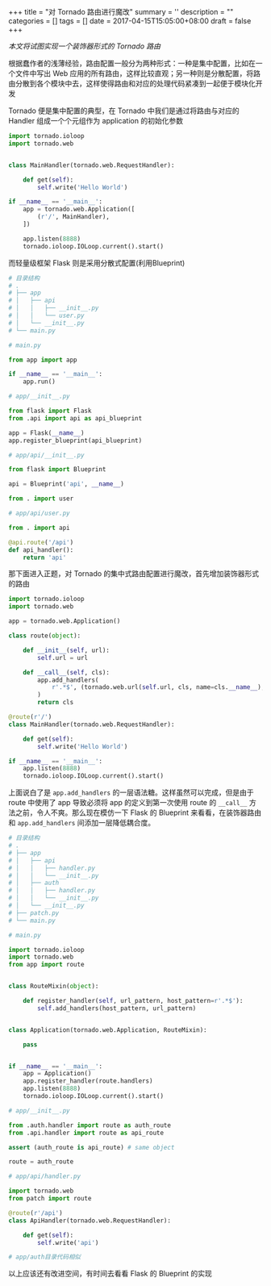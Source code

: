 
+++
title = "对 Tornado 路由进行魔改"
summary = ''
description = ""
categories = []
tags = []
date = 2017-04-15T15:05:00+08:00
draft = false
+++

*本文将试图实现一个装饰器形式的 Tornado 路由*

根据蠢作者的浅薄经验，路由配置一般分为两种形式：一种是集中配置，比如在一个文件中写出 Web 应用的所有路由，这样比较直观；另一种则是分散配置，将路由分散到各个模块中去，这样使得路由和对应的处理代码紧凑到一起便于模块化开发

Tornado 便是集中配置的典型，在 Tornado 中我们是通过将路由与对应的 Handler 组成一个个元组作为 application 的初始化参数

```python
import tornado.ioloop
import tornado.web


class MainHandler(tornado.web.RequestHandler):

    def get(self):
        self.write('Hello World')

if __name__ == '__main__':
    app = tornado.web.Application([
        (r'/', MainHandler),
    ])

    app.listen(8888)
    tornado.ioloop.IOLoop.current().start()

```

而轻量级框架 Flask 则是采用分散式配置(利用Blueprint)

```python
# 目录结构
# .
# ├── app
# │   ├── api
# │   │   ├── __init__.py
# │   │   └── user.py
# │   └── __init__.py
# └── main.py

# main.py

from app import app

if __name__ == '__main__':
    app.run()

# app/__init__.py

from flask import Flask
from .api import api as api_blueprint

app = Flask(__name__)
app.register_blueprint(api_blueprint)

# app/api/__init__.py

from flask import Blueprint

api = Blueprint('api', __name__)

from . import user

# app/api/user.py

from . import api

@api.route('/api')
def api_handler():
    return 'api'

```

那下面进入正题，对 Tornado 的集中式路由配置进行魔改，首先增加装饰器形式的路由

```python
import tornado.ioloop
import tornado.web

app = tornado.web.Application()

class route(object):

    def __init__(self, url):
        self.url = url

    def __call__(self, cls):
        app.add_handlers(
            r'.*$', (tornado.web.url(self.url, cls, name=cls.__name__),)
        )
        return cls

@route(r'/')
class MainHandler(tornado.web.RequestHandler):

    def get(self):
        self.write('Hello World')

if __name__ == '__main__':
    app.listen(8888)
    tornado.ioloop.IOLoop.current().start()
```

上面说白了是 `app.add_handlers` 的一层语法糖。这样虽然可以完成，但是由于 route 中使用了 app 导致必须将 app 的定义到第一次使用 route 的 `__call__` 方法之前，令人不爽。那么现在模仿一下 Flask 的 Blueprint 来看看，在装饰器路由和 `app.add_handlers` 间添加一层降低耦合度。

```python
# 目录结构
# .
# ├── app
# │   ├── api
# │   │   ├── handler.py
# │   │   └── __init__.py
# │   ├── auth
# │   │   ├── handler.py
# │   │   └── __init__.py
# │   └── __init__.py
# ├── patch.py
# └── main.py

# main.py

import tornado.ioloop
import tornado.web
from app import route


class RouteMixin(object):

    def register_handler(self, url_pattern, host_pattern=r'.*$'):
        self.add_handlers(host_pattern, url_pattern)


class Application(tornado.web.Application, RouteMixin):

    pass


if __name__ == '__main__':
    app = Application()
    app.register_handler(route.handlers)
    app.listen(8888)
    tornado.ioloop.IOLoop.current().start()

# app/__init__.py

from .auth.handler import route as auth_route
from .api.handler import route as api_route

assert (auth_route is api_route) # same object

route = auth_route

# app/api/handler.py

import tornado.web
from patch import route

@route(r'/api')
class ApiHandler(tornado.web.RequestHandler):

    def get(self):
        self.write('api')

# app/auth目录代码相似

```
以上应该还有改进空间，有时间去看看 Flask 的 Blueprint 的实现

    